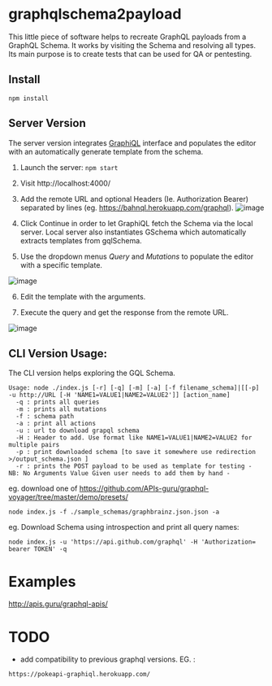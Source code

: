 # graphqlschema2payload
This little piece of software helps to recreate GraphQL payloads from a GraphQL Schema. 
It works by visiting the Schema and resolving all types.
Its main purpose is to create tests that can be used for QA or pentesting.

## Install

```
npm install 
```

## Server Version 

The server version integrates [GraphiQL](https://github.com/graphql/graphiql) interface and populates the editor with an automatically 
generate template from the schema.

1. Launch the server:
```npm start```

2. Visit http://localhost:4000/

3. Add the remote URL and optional Headers (Ie. Authorization Bearer) separated by lines (eg. https://bahnql.herokuapp.com/graphql).
![image](https://user-images.githubusercontent.com/1196560/50766648-50a7e000-127a-11e9-859f-d246cda20c16.png)

4. Click Continue in order to let GraphiQL fetch the Schema via the local server. Local server also instantiates GSchema which automatically extracts templates from gqlSchema.

5. Use the dropdown menus *Query* and *Mutations* to populate the editor with a specific template.

![image](https://user-images.githubusercontent.com/1196560/50769657-ecd6e480-1284-11e9-8722-26926dafa92f.png)

6. Edit the template with the arguments.

7. Execute the query and get the response from the remote URL.

![image](https://user-images.githubusercontent.com/1196560/50769782-6373e200-1285-11e9-8786-f1320a030bdc.png)


## CLI Version Usage:

The CLI version helps exploring the GQL Schema. 

```
Usage: node ./index.js [-r] [-q] [-m] [-a] [-f filename_schema]|[[-p] -u http://URL [-H 'NAME1=VALUE1|NAME2=VALUE2']] [action_name]
  -q : prints all queries
  -m : prints all mutations
  -f : schema path 
  -a : print all actions
  -u : url to download grapql schema
  -H : Header to add. Use format like NAME1=VALUE1|NAME2=VALUE2 for multiple pairs
  -p : print downloaded schema [to save it somewhere use redirection >/output_schema.json ]
  -r : prints the POST payload to be used as template for testing - NB: No Arguments Value Given user needs to add them by hand -

```

eg. download one of https://github.com/APIs-guru/graphql-voyager/tree/master/demo/presets/	
```
node index.js -f ./sample_schemas/graphbrainz.json.json -a
```

eg. Download Schema using introspection and print all query names:
```
node index.js -u 'https://api.github.com/graphql' -H 'Authorization= bearer TOKEN' -q
```


# Examples 
http://apis.guru/graphql-apis/

# TODO
- add compatibility to previous graphql versions.
EG. :
```
https://pokeapi-graphiql.herokuapp.com/

``` 
